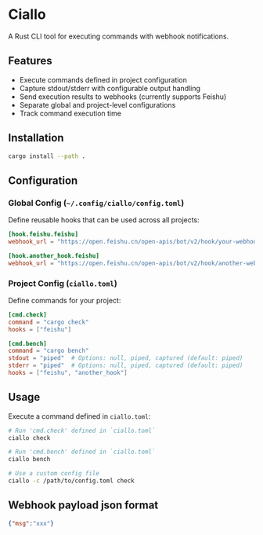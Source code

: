 # Ciallo

A Rust CLI tool for executing commands with webhook notifications.

## Features

- Execute commands defined in project configuration
- Capture stdout/stderr with configurable output handling
- Send execution results to webhooks (currently supports Feishu)
- Separate global and project-level configurations
- Track command execution time

## Installation

```bash
cargo install --path .
```

## Configuration

### Global Config (`~/.config/ciallo/config.toml`)

Define reusable hooks that can be used across all projects:

```toml
[hook.feishu.feishu]
webhook_url = "https://open.feishu.cn/open-apis/bot/v2/hook/your-webhook-url"

[hook.another_hook.feishu]
webhook_url = "https://open.feishu.cn/open-apis/bot/v2/hook/another-webhook"
```

### Project Config (`ciallo.toml`)

Define commands for your project:

```toml
[cmd.check]
command = "cargo check"
hooks = ["feishu"]

[cmd.bench]
command = "cargo bench"
stdout = "piped"  # Options: null, piped, captured (default: piped)
stderr = "piped"  # Options: null, piped, captured (default: piped)
hooks = ["feishu", "another_hook"]
```

## Usage

Execute a command defined in `ciallo.toml`:

```bash
# Run 'cmd.check' defined in `ciallo.toml`
ciallo check

# Run 'cmd.bench' defined in `ciallo.toml`
ciallo bench

# Use a custom config file
ciallo -c /path/to/config.toml check
```
## Webhook payload json format

```json
{"msg":"xxx"}
```
